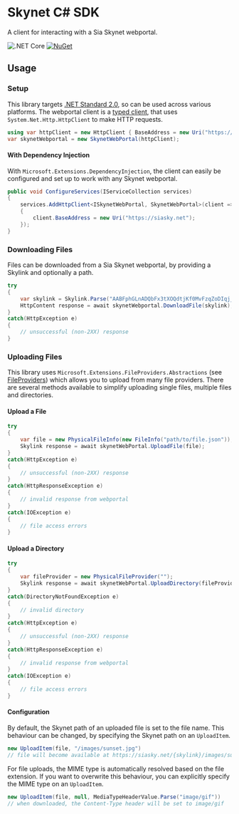 # Skynet C# SDK

A client for interacting with a Sia Skynet webportal.

![.NET Core](https://github.com/drmathias/csharp-skynet/workflows/.NET%20Core/badge.svg?branch=master) [![NuGet](https://img.shields.io/nuget/v/Sia.Skynet)](https://www.nuget.org/packages/Sia.Skynet/)

## Usage

### Setup

This library targets [.NET Standard 2.0](https://docs.microsoft.com/en-us/dotnet/standard/net-standard#net-implementation-support), so can be used across various platforms. The webportal client is a [typed client](https://docs.microsoft.com/en-us/aspnet/core/fundamentals/http-requests#typed-clients), that uses `System.Net.Http.HttpClient` to make HTTP requests.

```csharp
using var httpClient = new HttpClient { BaseAddress = new Uri("https://siasky.net") };
var skynetWebportal = new SkynetWebPortal(httpClient);
```

#### With Dependency Injection

With `Microsoft.Extensions.DependencyInjection`, the client can easily be configured and set up to work with any Skynet webportal.

```csharp
public void ConfigureServices(IServiceCollection services)
{
    services.AddHttpClient<ISkynetWebPortal, SkynetWebPortal>(client =>
    {
        client.BaseAddress = new Uri("https://siasky.net");
    });
}
```

### Downloading Files

Files can be downloaded from a Sia Skynet webportal, by providing a Skylink and optionally a path.

```csharp
try
{
    var skylink = Skylink.Parse("AABFphGLnADQbFx3tXOQdtjKf0MvFzqZoDIqj_VaebkqcA");
    HttpContent response = await skynetWebportal.DownloadFile(skylink);
}
catch(HttpException e)
{
    // unsuccessful (non-2XX) response
}
```

### Uploading Files

This library uses `Microsoft.Extensions.FileProviders.Abstractions` (see [FileProviders](https://docs.microsoft.com/en-us/aspnet/core/fundamentals/file-providers)) which allows you to upload from many file providers. There are several methods available to simplify uploading single files, multiple files and directories.

#### Upload a File

```csharp
try
{
    var file = new PhysicalFileInfo(new FileInfo("path/to/file.json"));
    Skylink response = await skynetWebPortal.UploadFile(file);
}
catch(HttpException e)
{
    // unsuccessful (non-2XX) response
}
catch(HttpResponseException e)
{
    // invalid response from webportal
}
catch(IOException e)
{
    // file access errors
}
```

#### Upload a Directory

```csharp
try
{
    var fileProvider = new PhysicalFileProvider("");
    Skylink response = await skynetWebPortal.UploadDirectory(fileProvider, "directory/to/upload", recurse: true);
}
catch(DirectoryNotFoundException e)
{
    // invalid directory
}
catch(HttpException e)
{
    // unsuccessful (non-2XX) response
}
catch(HttpResponseException e)
{
    // invalid response from webportal
}
catch(IOException e)
{
    // file access errors
}
```

#### Configuration

By default, the Skynet path of an uploaded file is set to the file name. This behaviour can be changed, by specifying the Skynet path on an `UploadItem`.

```csharp
new UploadItem(file, "/images/sunset.jpg")
// file will become available at https://siasky.net/{skylink}/images/sunset.jpg
```

For file uploads, the MIME type is automatically resolved based on the file extension. If you want to overwrite this behaviour, you can explicitly specify the MIME type on an `UploadItem`.

```csharp
new UploadItem(file, null, MediaTypeHeaderValue.Parse("image/gif"))
// when downloaded, the Content-Type header will be set to image/gif
```
